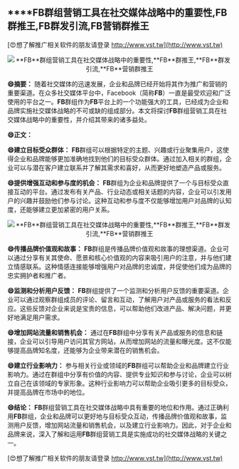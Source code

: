 ## ****FB**群组营销工具在社交媒体战略中的重要性,**FB**群推王,**FB**群发引流,**FB**营销群推王**

[😍想了解推广相关软件的朋友请登录 http://www.vst.tw](http://www.vst.tw)

 <center><img src="https://vst.tw/MP4/tuiguang/png/1.png" alt="**FB**群组营销工具在社交媒体战略中的重要性,**FB**群推王,**FB**群发引流,**FB**营销群推王"></center>

**😄摘要：**
随着社交媒体的迅速发展，企业和品牌已经开始将其作为推广和营销的重要渠道。在众多社交媒体平台中，Facebook（简称**FB**）一直是最受欢迎和广泛使用的平台之一。**FB**群组作为**FB**平台上的一个功能强大的工具，已经成为企业和品牌实施社交媒体战略的不可或缺的组成部分。本文将探讨**FB**群组营销工具在社交媒体战略中的重要性，并介绍其带来的诸多益处。

**😄正文：**

**😄建立目标受众群体：**
**FB**群组可以根据特定的主题、兴趣或行业聚集用户，这使得企业和品牌能够更加准确地找到他们的目标受众群体。通过加入相关的群组，企业可以与潜在客户建立联系并了解其需求和喜好，从而更好地塑造产品或服务。

**😄提供增强互动和参与度的机会：**
**FB**群组为企业和品牌提供了一个与目标受众直接互动的平台。通过发布有关产品、行业动态或相关话题的内容，企业可以引发用户的兴趣并鼓励他们参与讨论。这种互动和参与度不仅能够增加用户对品牌的认知度，还能够建立更加紧密的用户关系。

 <center><img src="https://vst.tw/MP4/tuiguang/png/1.png" alt="**FB**群组营销工具在社交媒体战略中的重要性,**FB**群推王,**FB**群发引流,**FB**营销群推王"></center>

**😄传播品牌价值观和故事：**
**FB**群组是传播品牌价值观和故事的理想渠道。企业可以通过分享有关其使命、愿景和核心价值观的内容来吸引用户的注意，并与他们建立情感联系。这种情感连接能够增强用户对品牌的忠诚度，并促使他们成为品牌的忠实拥护者和推广者。

**😄监测和分析用户反馈：**
**FB**群组提供了一个监测和分析用户反馈的重要渠道。企业可以通过观察群组成员的评论、留言和互动，了解用户对产品或服务的看法和反应。这些反馈对企业来说是宝贵的信息，可以帮助他们改进产品、解决问题，并更好地满足用户需求。

**😄增加网站流量和销售机会：**
通过在**FB**群组中分享有关产品或服务的信息和链接，企业可以引导用户访问其官方网站，从而增加网站的流量和曝光度。这不仅能够提高品牌知名度，还能够为企业带来潜在的销售机会。

**😄建立行业影响力：**
参与相关行业或领域的**FB**群组可以帮助企业和品牌建立行业影响力。通过在群组中分享有价值的内容、提供专业知识和参与讨论，企业可以树立自己在该领域的专家形象。这种行业影响力可以帮助企业吸引更多的目标受众，并提高品牌在市场中的地位。

**😄结论：**
**FB**群组营销工具在社交媒体战略中具有重要的地位和作用。通过正确利用**FB**群组，企业和品牌可以更好地与目标受众互动，传播品牌价值观和故事，监测用户反馈，增加网站流量和销售机会，以及建立行业影响力。因此，对于企业和品牌来说，深入了解和运用**FB**群组营销工具是实施成功的社交媒体战略的关键之一。

[😍想了解推广相关软件的朋友请登录 http://www.vst.tw](http://www.vst.tw)



